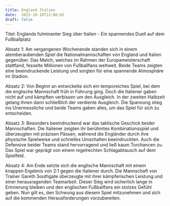 ```yaml
---
title: England Italien
date:  2023-10-18T12:06:02
draft: false
---
```


Titel: Englands fulminanter Sieg über Italien - Ein spannendes Duell auf dem Fußballplatz

Absatz 1:
Am vergangenen Wochenende standen sich in einem atemberaubenden Spiel die Nationalmannschaften von England und Italien gegenüber. Das Match, welches im Rahmen der Europameisterschaft stattfand, fesselte Millionen von Fußballfans weltweit. Beide Teams zeigten eine beeindruckende Leistung und sorgten für eine spannende Atmosphäre im Stadion.

Absatz 2:
Von Beginn an entwickelte sich ein temporeiches Spiel, bei dem die englische Mannschaft früh in Führung ging. Doch die Italiener gaben nicht auf und kämpften verbissen um den Ausgleich. In der zweiten Halbzeit gelang ihnen dann schließlich der verdiente Ausgleich. Die Spannung stieg ins Unermessliche und beide Teams gaben alles, um das Spiel für sich zu entscheiden.

Absatz 3:
Besonders beeindruckend war das taktische Geschick beider Mannschaften. Die Italiener zeigten ihr berühmtes Kombinationsspiel und überzeugten mit präzisen Pässen, während die Engländer durch ihre physische Spielweise und schnelles Umschalten beeindruckten. Auch die Defensive beider Teams stand hervorragend und ließ kaum Torchancen zu. Das Spiel war geprägt von einem regelrechten Schlagabtausch auf dem Spielfeld.

Absatz 4:
Am Ende setzte sich die englische Mannschaft mit einem knappen Ergebnis von 2:1 gegen die Italiener durch. Die Mannschaft von Trainer Gareth Southgate überzeugte mit ihrer kämpferischen Leistung und einer herausragenden Teamarbeit. Dieser Sieg wird sicherlich lange in Erinnerung bleiben und den englischen Fußballfans ein stolzes Gefühl geben. Nun gilt es, den Schwung aus diesem Spiel mitzunehmen und sich auf die kommenden Herausforderungen vorzubereiten.